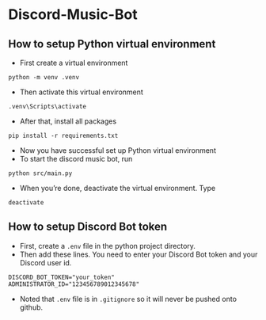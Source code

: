 # Discord-Music-Bot

## How to setup Python virtual environment

- First create a virtual environment
```
python -m venv .venv
```
- Then activate this virtual environment
```
.venv\Scripts\activate
```
- After that, install all packages
```
pip install -r requirements.txt
```
- Now you have successful set up Python virtual environment
- To start the discord music bot, run
```
python src/main.py
```
- When you’re done, deactivate the virtual environment. Type
```
deactivate
```

## How to setup Discord Bot token

- First, create a `.env` file in the python project directory.
- Then add these lines. You need to enter your Discord Bot token and your Discord user id.
```
DISCORD_BOT_TOKEN="your_token"
ADMINISTRATOR_ID="123456789012345678"
```
- Noted that `.env` file is in `.gitignore` so it will never be pushed onto github.